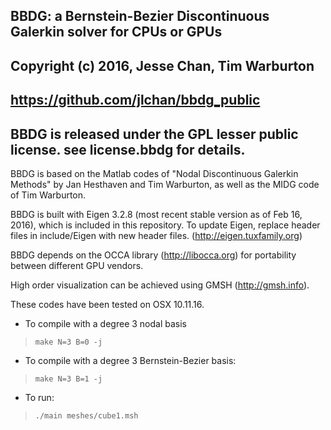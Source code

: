 ## BBDG: a Bernstein-Bezier Discontinuous Galerkin solver for CPUs or GPUs
## Copyright (c) 2016, Jesse Chan, Tim Warburton
## https://github.com/jlchan/bbdg_public
## BBDG is released under the GPL lesser public license. see license.bbdg for details.

BBDG is based on the Matlab codes of "Nodal Discontinuous Galerkin Methods" by Jan Hesthaven and Tim Warburton, as well as the MIDG code of Tim Warburton.

BBDG is built with Eigen 3.2.8 (most recent stable version as of Feb 16, 2016), which is included in this repository. 
To update Eigen, replace header files in include/Eigen with new header files. (http://eigen.tuxfamily.org)

BBDG depends on the OCCA library (http://libocca.org) for portability between different GPU vendors. 

High order visualization can be achieved using GMSH (http://gmsh.info).

These codes have been tested on OSX 10.11.16.

- To compile with a degree 3 nodal basis 

> `make N=3 B=0 -j`

- To compile with a degree 3 Bernstein-Bezier basis:

> `make N=3 B=1 -j`

- To run:

> `./main meshes/cube1.msh`


